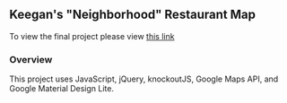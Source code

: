 ## Keegan's "Neighborhood" Restaurant Map

To view the final project please view [this link](http://madebykeegan.com/frontend-nanodegree-mobile-portfolio/)

### Overview
This project uses JavaScript, jQuery, knockoutJS, Google Maps API, and Google Material Design Lite.

